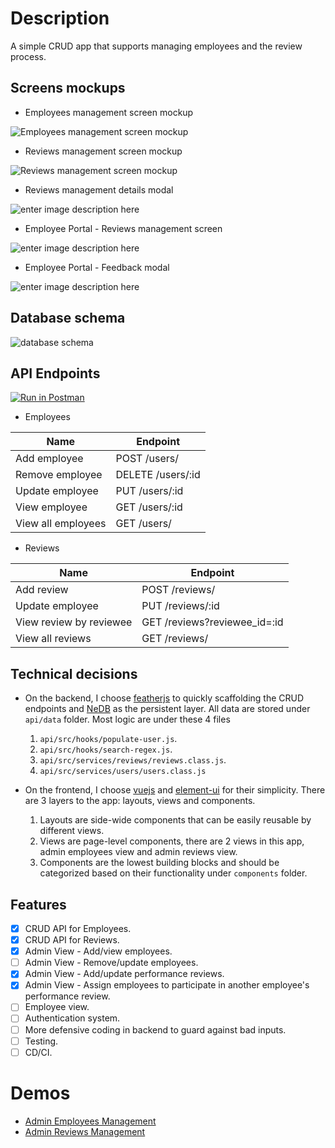 # Description

A simple CRUD app that supports managing employees and the review process.

## Screens mockups

- Employees management screen mockup

![Employees management screen mockup](https://user-images.githubusercontent.com/3423859/90143092-24d6cf80-ddb8-11ea-80fe-8b598b2aac30.png)

- Reviews management screen mockup

![Reviews management screen mockup](https://user-images.githubusercontent.com/3423859/90144553-e9d59b80-ddb9-11ea-92eb-d17473aba4a7.png)

- Reviews management details modal

![enter image description here](https://user-images.githubusercontent.com/3423859/90145779-41c0d200-ddbb-11ea-8a5c-557fc4b7cdb0.png)

- Employee Portal - Reviews management screen

![enter image description here](https://user-images.githubusercontent.com/3423859/90146453-05da3c80-ddbc-11ea-8fc6-52cbbd7ec865.png)

- Employee Portal - Feedback modal

![enter image description here](https://user-images.githubusercontent.com/3423859/90146894-9284fa80-ddbc-11ea-8b0f-32000bd16456.png)

## Database schema

![database schema](https://user-images.githubusercontent.com/3423859/90414912-54a11280-e0eb-11ea-9279-c6a5217cacf0.png)

## API Endpoints

[![Run in Postman](https://run.pstmn.io/button.svg)](https://app.getpostman.com/run-collection/b8b911e120f9eaeb16f8)

- Employees

| Name               | Endpoint          |
| ------------------ | ----------------- |
| Add employee       | POST /users/      |
| Remove employee    | DELETE /users/:id |
| Update employee    | PUT /users/:id    |
| View employee      | GET /users/:id    |
| View all employees | GET /users/       |

- Reviews

| Name                    | Endpoint                     |
| ----------------------- | ---------------------------- |
| Add review              | POST /reviews/               |
| Update employee         | PUT /reviews/:id             |
| View review by reviewee | GET /reviews?reviewee_id=:id |
| View all reviews        | GET /reviews/                |

## Technical decisions

- On the backend, I choose [featherjs](https://docs.feathersjs.com/) to quickly scaffolding the CRUD endpoints and [NeDB](https://github.com/louischatriot/nedb) as the persistent layer. All data are stored under `api/data` folder. Most logic are under these 4 files

  1.  `api/src/hooks/populate-user.js`.
  2.  `api/src/hooks/search-regex.js`.
  3.  `api/src/services/reviews/reviews.class.js`.
  4.  `api/src/services/users/users.class.js`

- On the frontend, I choose [vuejs](https://vuejs.org/) and [element-ui](https://element.eleme.io/) for their simplicity. There are 3 layers to the app: layouts, views and components.
  1.  Layouts are side-wide components that can be easily reusable by different views.
  2.  Views are page-level components, there are 2 views in this app, admin employees view and admin reviews view.
  3.  Components are the lowest building blocks and should be categorized based on their functionality under `components` folder.

## Features

- [x] CRUD API for Employees.
- [x] CRUD API for Reviews.
- [x] Admin View - Add/view employees.
- [ ] Admin View - Remove/update employees.
- [x] Admin View - Add/update performance reviews.
- [x] Admin View - Assign employees to participate in another employee's performance review.
- [ ] Employee view.
- [ ] Authentication system.
- [ ] More defensive coding in backend to guard against bad inputs.
- [ ] Testing.
- [ ] CD/CI.

# Demos

- [Admin Employees Management](https://recordit.co/0l6BTvYsBY)
- [Admin Reviews Management](https://recordit.co/9hcWvNR9Nn)
